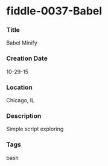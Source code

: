 fiddle-0037-Babel
======

### Title

Babel Minify


### Creation Date

10-29-15


### Location

Chicago, IL


### Description

Simple script exploring


### Tags

bash
